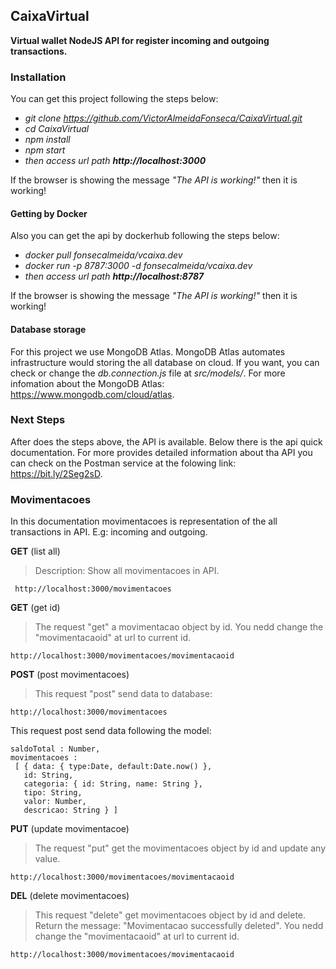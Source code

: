## CaixaVirtual

**Virtual wallet NodeJS API for register incoming and outgoing transactions.**

### Installation

You can get this project following the steps below:

- *git clone https://github.com/VictorAlmeidaFonseca/CaixaVirtual.git*
- *cd CaixaVirtual*
- *npm install*
- *npm start*
- *then access url path **http://localhost:3000***

If the browser is showing the message *"The API is working!"* then it is working!

#### Getting by Docker

Also you can get the api by dockerhub following the steps below:

- *docker pull fonsecalmeida/vcaixa.dev*
- *docker run -p 8787:3000 -d fonsecalmeida/vcaixa.dev*
- *then access url path **http://localhost:8787*** 

If the browser is showing the message *"The API is working!"* then it is working!

#### Database storage


For this project we use MongoDB Atlas. MongoDB Atlas automates infrastructure would storing the all database on cloud. If you want, you can check or change the *db.connection.js* file at *src/models/*. For more infomation about the MongoDB Atlas: https://www.mongodb.com/cloud/atlas.


### Next Steps

After does the steps above, the API is available. Below there is the api quick documentation. For more provides detailed information about tha API you can check on the Postman service at the folowing link: https://bit.ly/2Seg2sD.

### Movimentacoes
 
 In this documentation movimentacoes is representation of the all transactions in API. E.g: incoming and outgoing.

**GET** (list all)
> Description: Show all movimentacoes in API.
```
 http://localhost:3000/movimentacoes
 ```

**GET** (get id)
>The request "get" a movimentacao object by id. You nedd change the "movimentacaoid" at url to current id.
```
http://localhost:3000/movimentacoes/movimentacaoid
```


**POST** (post movimentacoes)
> This request "post" send data to database:
```
http://localhost:3000/movimentacoes
```

This request post send data following the model:
```
saldoTotal : Number, 
movimentacoes : 
 [ { data: { type:Date, default:Date.now() },
   id: String, 
   categoria: { id: String, name: String }, 
   tipo: String, 
   valor: Number, 
   descricao: String } ]
```
**PUT** (update movimentacoe)
> The request "put" get the movimentacoes object by id and update any value.
```
http://localhost:3000/movimentacoes/movimentacaoid
```

**DEL** (delete movimentacoes)
> This request "delete" get movimentacoes object by id and delete. Return the message: "Movimentacao successfully deleted". You nedd change the "movimentacaoid" at url to current id.
```
http://localhost:3000/movimentacoes/movimentacaoid
```


